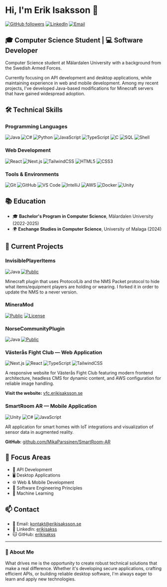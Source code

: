 # Hi, I'm Erik Isaksson 👋

[![GitHub followers](https://img.shields.io/github/followers/erikisakss?label=Follow&style=social)](https://github.com/erikisakss)
[![LinkedIn](https://img.shields.io/badge/LinkedIn-Erik_Isaksson-0077B5?style=flat&logo=linkedin)](https://linkedin.com/in/erikisakss)
[![Email](https://img.shields.io/badge/Email-kontakt@erikisaksson.se-D14836?style=flat&logo=gmail&logoColor=white)](mailto:kontakt@erikisaksson.se)

## 🎓 Computer Science Student | 💻 Software Developer

Computer Science student at Mälardalen University with a background from the Swedish Armed Forces.

Currently focusing on API development and desktop applications, while maintaining experience in web and mobile development. Among my recent projects, I've developed Java-based modifications for Minecraft servers that have gained widespread adoption.

## 🛠️ Technical Skills

### Programming Languages
![Java](https://img.shields.io/badge/Java-ED8B00?style=for-the-badge&logo=openjdk&logoColor=white)
![C#](https://img.shields.io/badge/C%23-239120?style=for-the-badge&logo=csharp&logoColor=white)
![Python](https://img.shields.io/badge/Python-3776AB?style=for-the-badge&logo=python&logoColor=white)
![JavaScript](https://img.shields.io/badge/JavaScript-F7DF1E?style=for-the-badge&logo=javascript&logoColor=black)
![TypeScript](https://img.shields.io/badge/TypeScript-007ACC?style=for-the-badge&logo=typescript&logoColor=white)
![C](https://img.shields.io/badge/C-00599C?style=for-the-badge&logo=c&logoColor=white)
![SQL](https://img.shields.io/badge/SQL-4479A1?style=for-the-badge&logo=mysql&logoColor=white)
![Shell](https://img.shields.io/badge/Shell-121011?style=for-the-badge&logo=gnu-bash&logoColor=white)

### Web Development
![React](https://img.shields.io/badge/React-20232A?style=for-the-badge&logo=react&logoColor=61DAFB)
![Next.js](https://img.shields.io/badge/Next.js-000000?style=for-the-badge&logo=nextdotjs&logoColor=white)
![TailwindCSS](https://img.shields.io/badge/TailwindCSS-38B2AC?style=for-the-badge&logo=tailwind-css&logoColor=white)
![HTML5](https://img.shields.io/badge/HTML5-E34F26?style=for-the-badge&logo=html5&logoColor=white)
![CSS3](https://img.shields.io/badge/CSS3-1572B6?style=for-the-badge&logo=css3&logoColor=white)

### Tools & Environments
![Git](https://img.shields.io/badge/Git-F05032?style=for-the-badge&logo=git&logoColor=white)
![GitHub](https://img.shields.io/badge/GitHub-181717?style=for-the-badge&logo=github&logoColor=white)
![VS Code](https://img.shields.io/badge/VS_Code-007ACC?style=for-the-badge&logo=visual-studio-code&logoColor=white)
![IntelliJ](https://img.shields.io/badge/IntelliJ-000000?style=for-the-badge&logo=intellij-idea&logoColor=white)
![AWS](https://img.shields.io/badge/AWS-232F3E?style=for-the-badge&logo=amazon-aws&logoColor=white)
![Docker](https://img.shields.io/badge/Docker-2496ED?style=for-the-badge&logo=docker&logoColor=white)
![Unity](https://img.shields.io/badge/Unity-100000?style=for-the-badge&logo=unity&logoColor=white)

## 📚 Education
- 🎓 **Bachelor's Program in Computer Science**, Mälardalen University (2022-2025)
- 🌍 **Exchange Studies in Computer Science**, University of Malaga (2024)

## 🚀 Current Projects

### InvisiblePlayerItems
![Java](https://img.shields.io/badge/Java-ED8B00?style=flat&logo=openjdk&logoColor=white)
[![Public](https://img.shields.io/badge/Public-4CAF50?style=flat)](https://github.com/erikisakss/InvisiblePlayerItems)

Minecraft plugin that uses ProtocolLib and the NMS Packet protocol to hide what items/equipment players are holding or wearing. I forked it in order to update the NMS to a never version.

### MineraMod
[![Public](https://img.shields.io/badge/Public-4CAF50?style=flat)](https://github.com/erikisakss/MineraMod)
[![License](https://img.shields.io/badge/License-GNU_GPL_v3-blue?style=flat)](https://www.gnu.org/licenses/gpl-3.0)

### NorseCommunityPlugin
![Java](https://img.shields.io/badge/Java-ED8B00?style=flat&logo=openjdk&logoColor=white)
[![Public](https://img.shields.io/badge/Public-4CAF50?style=flat)](https://github.com/erikisakss/NorseCommunityPlugin)

### Västerås Fight Club — Web Application
![Next.js](https://img.shields.io/badge/Next.js-000000?style=flat&logo=nextdotjs&logoColor=white)
![React](https://img.shields.io/badge/React-20232A?style=flat&logo=react&logoColor=61DAFB)
![TypeScript](https://img.shields.io/badge/TypeScript-007ACC?style=flat&logo=typescript&logoColor=white)
![TailwindCSS](https://img.shields.io/badge/TailwindCSS-38B2AC?style=flat&logo=tailwind-css&logoColor=white)

A responsive website for Västerås Fight Club featuring modern frontend architecture, headless CMS for dynamic content, and AWS configuration for reliable image handling.

**Visit the website:** [vfc.erikisaksson.se](https://vfc.erikisaksson.se)

### SmartRoom AR — Mobile Application
![Unity](https://img.shields.io/badge/Unity-100000?style=flat&logo=unity&logoColor=white)
![C#](https://img.shields.io/badge/C%23-239120?style=flat&logo=csharp&logoColor=white)
![JavaScript](https://img.shields.io/badge/JavaScript-F7DF1E?style=flat&logo=javascript&logoColor=black)

AR application for smart homes with IoT integrations and visualization of sensor data in augmented reality.

**GitHub:** [github.com/MikaParssinen/SmartRoom-AR](https://github.com/MikaParssinen/SmartRoom-AR)

## 🌟 Focus Areas

- 🔌 API Development
- 🖥️ Desktop Applications
- 🌐 Web & Mobile Development
- 🔧 Software Engineering Principles
- 🧠 Machine Learning

## 📫 Contact

- 📧 Email: [kontakt@erikisaksson.se](mailto:kontakt@erikisaksson.se)
- 💼 LinkedIn: [erikisakss](https://linkedin.com/in/erikisakss)
- 🐱 GitHub: [erikisakss](https://github.com/erikisakss)

---

### 💬 About Me
What drives me is the opportunity to create robust technical solutions that make a real difference. Whether it's developing secure applications, crafting efficient APIs, or building reliable desktop software, I'm always eager to learn and apply new technologies.
